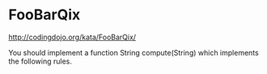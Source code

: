 # FooBarQix

http://codingdojo.org/kata/FooBarQix/

You should implement a function String compute(String) which implements the following rules.
